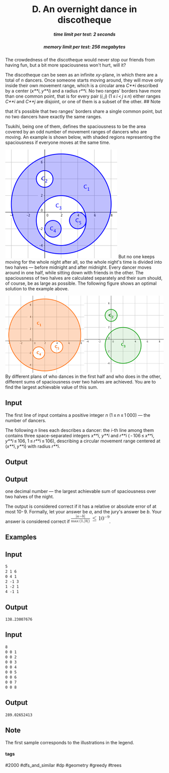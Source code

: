 <h1 style='text-align: center;'> D. An overnight dance in discotheque</h1>

<h5 style='text-align: center;'>time limit per test: 2 seconds</h5>
<h5 style='text-align: center;'>memory limit per test: 256 megabytes</h5>

The crowdedness of the discotheque would never stop our friends from having fun, but a bit more spaciousness won't hurt, will it?

The discotheque can be seen as an infinite *xy*-plane, in which there are a total of *n* dancers. Once someone starts moving around, they will move only inside their own movement range, which is a circular area *C**i* described by a center (*x**i*, *y**i*) and a radius *r**i*. No two ranges' borders have more than one common point, that is for every pair (*i*, *j*) (1 ≤ *i* < *j* ≤ *n*) either ranges *C**i* and *C**j* are disjoint, or one of them is a subset of the other. ## Note

 that it's possible that two ranges' borders share a single common point, but no two dancers have exactly the same ranges.

Tsukihi, being one of them, defines the spaciousness to be the area covered by an odd number of movement ranges of dancers who are moving. An example is shown below, with shaded regions representing the spaciousness if everyone moves at the same time.

 ![](images/f03936a83683e1874ebeecec7d1ac95269c7eab8.png) But no one keeps moving for the whole night after all, so the whole night's time is divided into two halves — before midnight and after midnight. Every dancer moves around in one half, while sitting down with friends in the other. The spaciousness of two halves are calculated separately and their sum should, of course, be as large as possible. The following figure shows an optimal solution to the example above.

 ![](images/d3dc8e74c15fc47bae76bbe02bc913b92ad7f55d.png) By different plans of who dances in the first half and who does in the other, different sums of spaciousness over two halves are achieved. You are to find the largest achievable value of this sum.

## Input

The first line of input contains a positive integer *n* (1 ≤ *n* ≤ 1 000) — the number of dancers.

The following *n* lines each describes a dancer: the *i*-th line among them contains three space-separated integers *x**i*, *y**i* and *r**i* ( - 106 ≤ *x**i*, *y**i* ≤ 106, 1 ≤ *r**i* ≤ 106), describing a circular movement range centered at (*x**i*, *y**i*) with radius *r**i*.

## Output

## Output

 one decimal number — the largest achievable sum of spaciousness over two halves of the night.

The output is considered correct if it has a relative or absolute error of at most 10- 9. Formally, let your answer be *a*, and the jury's answer be *b*. Your answer is considered correct if ![](images/70655c3293cb3fc998c4b6a9baf73f2894b413de.png).

## Examples

## Input


```
5  
2 1 6  
0 4 1  
2 -1 3  
1 -2 1  
4 -1 1  

```
## Output


```
138.23007676  

```
## Input


```
8  
0 0 1  
0 0 2  
0 0 3  
0 0 4  
0 0 5  
0 0 6  
0 0 7  
0 0 8  

```
## Output


```
289.02652413  

```
## Note

The first sample corresponds to the illustrations in the legend.



#### tags 

#2000 #dfs_and_similar #dp #geometry #greedy #trees 